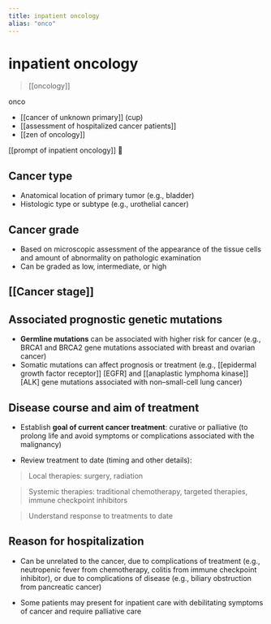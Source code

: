 ```yaml
---
title: inpatient oncology
alias: "onco"
---
```


# inpatient oncology

> [[oncology]]


onco

- [[cancer of unknown primary]] (cup)
- [[assessment of hospitalized cancer patients]]
- [[zen of oncology]]

[[prompt of inpatient oncology]] 󰒗

## Cancer type

- Anatomical location of primary tumor (e.g., bladder)
- Histologic type or subtype (e.g., urothelial cancer)

## Cancer grade

- Based on microscopic assessment of the appearance of the tissue cells and amount of abnormality on pathologic examination
- Can be graded as low, intermediate, or high

## [[Cancer stage]]

## Associated prognostic genetic mutations

- **Germline mutations** can be associated with higher risk for cancer (e.g., BRCA1 and BRCA2 gene mutations associated with breast and ovarian cancer)
- Somatic mutations can affect prognosis or treatment (e.g., [[epidermal growth factor receptor]] [EGFR] and [[anaplastic lymphoma kinase]] [ALK] gene mutations associated with non–small-cell lung cancer)

## Disease course and aim of treatment

- Establish **goal of current cancer treatment**: curative or palliative (to prolong life and avoid symptoms or complications associated with the malignancy)

- Review treatment to date (timing and other details):

> Local therapies: surgery, radiation

> Systemic therapies: traditional chemotherapy, targeted therapies, immune checkpoint inhibitors

> Understand response to treatments to date

## Reason for hospitalization

- Can be unrelated to the cancer, due to complications of treatment (e.g., neutropenic fever from chemotherapy, colitis from immune checkpoint inhibitor), or due to complications of disease (e.g., biliary obstruction from pancreatic cancer)

- Some patients may present for inpatient care with debilitating symptoms of cancer and require palliative care
